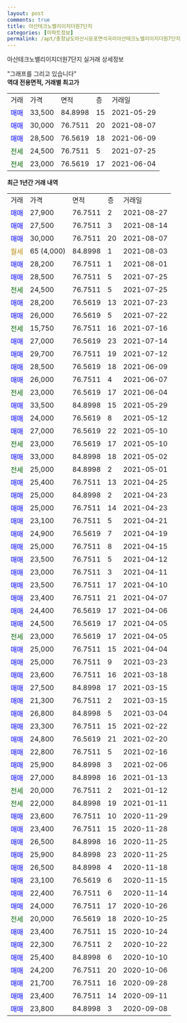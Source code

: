 ```yaml
---
layout: post
comments: true
title: 아산테크노밸리이지더원7단지
categories: [아파트정보]
permalink: /apt/충청남도아산시둔포면석곡리아산테크노밸리이지더원7단지
---
```


아산테크노밸리이지더원7단지 실거래 상세정보

<script type="text/javascript">
  google.charts.load('current', {'packages':['line', 'corechart']});
  google.charts.setOnLoadCallback(drawChart);

  function drawChart() {
    var data = new google.visualization.DataTable();
    data.addColumn('date', '거래일');
    data.addColumn('number', "매매");
    data.addColumn('number', "전세");
    data.addColumn('number', "전매");

    data.addRows([[new Date(Date.parse("2021-08-27")), 27900, null, null], [new Date(Date.parse("2021-08-14")), 27500, null, null], [new Date(Date.parse("2021-08-07")), 30000, null, null], [new Date(Date.parse("2021-08-03")), null, null, null], [new Date(Date.parse("2021-08-01")), 28200, null, null], [new Date(Date.parse("2021-07-25")), 28500, null, null], [new Date(Date.parse("2021-07-25")), null, 24500, null], [new Date(Date.parse("2021-07-23")), 28200, null, null], [new Date(Date.parse("2021-07-22")), 26000, null, null], [new Date(Date.parse("2021-07-16")), null, 15750, null], [new Date(Date.parse("2021-07-14")), 27000, null, null], [new Date(Date.parse("2021-07-12")), 29700, null, null], [new Date(Date.parse("2021-06-09")), 28500, null, null], [new Date(Date.parse("2021-06-07")), 26000, null, null], [new Date(Date.parse("2021-06-04")), null, 23000, null], [new Date(Date.parse("2021-05-29")), 33500, null, null], [new Date(Date.parse("2021-05-12")), 24000, null, null], [new Date(Date.parse("2021-05-10")), 27000, null, null], [new Date(Date.parse("2021-05-10")), null, 23000, null], [new Date(Date.parse("2021-05-02")), 33000, null, null], [new Date(Date.parse("2021-05-01")), null, 25000, null], [new Date(Date.parse("2021-04-25")), 25400, null, null], [new Date(Date.parse("2021-04-23")), 25000, null, null], [new Date(Date.parse("2021-04-23")), 25000, null, null], [new Date(Date.parse("2021-04-21")), 23100, null, null], [new Date(Date.parse("2021-04-19")), 24900, null, null], [new Date(Date.parse("2021-04-15")), 25000, null, null], [new Date(Date.parse("2021-04-12")), 23500, null, null], [new Date(Date.parse("2021-04-11")), 23000, null, null], [new Date(Date.parse("2021-04-10")), 23500, null, null], [new Date(Date.parse("2021-04-07")), 23400, null, null], [new Date(Date.parse("2021-04-06")), 24400, null, null], [new Date(Date.parse("2021-04-05")), 24500, null, null], [new Date(Date.parse("2021-04-05")), null, 23000, null], [new Date(Date.parse("2021-04-04")), 25000, null, null], [new Date(Date.parse("2021-03-23")), 25000, null, null], [new Date(Date.parse("2021-03-18")), 23600, null, null], [new Date(Date.parse("2021-03-15")), 27500, null, null], [new Date(Date.parse("2021-03-15")), 21300, null, null], [new Date(Date.parse("2021-03-04")), 26800, null, null], [new Date(Date.parse("2021-02-22")), 23300, null, null], [new Date(Date.parse("2021-02-20")), 24800, null, null], [new Date(Date.parse("2021-02-16")), 22800, null, null], [new Date(Date.parse("2021-02-06")), 25900, null, null], [new Date(Date.parse("2021-01-13")), 27000, null, null], [new Date(Date.parse("2021-01-12")), null, 20000, null], [new Date(Date.parse("2021-01-11")), null, 22000, null], [new Date(Date.parse("2020-11-29")), 23600, null, null], [new Date(Date.parse("2020-11-28")), 23400, null, null], [new Date(Date.parse("2020-11-25")), 26500, null, null], [new Date(Date.parse("2020-11-25")), 25900, null, null], [new Date(Date.parse("2020-11-18")), 26500, null, null], [new Date(Date.parse("2020-11-15")), 23100, null, null], [new Date(Date.parse("2020-11-14")), 22400, null, null], [new Date(Date.parse("2020-10-26")), 24000, null, null], [new Date(Date.parse("2020-10-25")), null, 20000, null], [new Date(Date.parse("2020-10-24")), 23400, null, null], [new Date(Date.parse("2020-10-22")), 22300, null, null], [new Date(Date.parse("2020-10-10")), 25400, null, null], [new Date(Date.parse("2020-10-06")), 24200, null, null], [new Date(Date.parse("2020-09-28")), 21700, null, null], [new Date(Date.parse("2020-09-11")), 23400, null, null], [new Date(Date.parse("2020-09-08")), 23800, null, null]]);

    var options = {
      hAxis: {
        format: 'yyyy/MM/dd'
      },    
      lineWidth: 0,
      pointsVisible: true,    
      title: '최근 1년간 유형별 실거래가 분포',
      legend: { position: 'bottom' }
    };

    var formatter = new google.visualization.NumberFormat({pattern:'###,###'} );
    formatter.format(data, 1);
    formatter.format(data, 2);
    
    setTimeout(function() {
        var chart = new google.visualization.LineChart(document.getElementById('columnchart_material'));
        chart.draw(data, (options));
        document.getElementById('loading').style.display = 'none';
    }, 200);
  }
</script>


<div id="loading" style="z-index:20; display: block; margin-left: 0px">"그래프를 그리고 있습니다"</div>
<div id="columnchart_material" style="width: 95%; margin-left: 0px; display: block"></div>
<!-- contents start -->
<b>역대 전용면적, 거래별 최고가</b>
<table class="sortable">
    <tr>
      <td>거래</td>
      <td>가격</td>
      <td>면적</td>
      <td>층</td>
      <td>거래일</td>
    </tr>
        <tr>
          <td><a style="color: blue">매매</a></td>
          <td>33,500</td>
          <td>84.8998</td>
          <td>15</td>
          <td>2021-05-29</td>
        </tr>            <tr>
          <td><a style="color: blue">매매</a></td>
          <td>30,000</td>
          <td>76.7511</td>
          <td>20</td>
          <td>2021-08-07</td>
        </tr>            <tr>
          <td><a style="color: blue">매매</a></td>
          <td>28,500</td>
          <td>76.5619</td>
          <td>18</td>
          <td>2021-06-09</td>
        </tr>        
        <tr>
              <td><a style="color: darkgreen">전세</a></td>
              <td>24,500</td>
              <td>76.7511</td>
              <td>5</td>
              <td>2021-07-25</td>
            </tr>            <tr>
              <td><a style="color: darkgreen">전세</a></td>
              <td>23,000</td>
              <td>76.5619</td>
              <td>17</td>
              <td>2021-06-04</td>
            </tr>        
    
</table>

<b>최근 1년간 거래 내역</b>

<table class="sortable">
    <tr>
      <td>거래</td>
      <td>가격</td>
      <td>면적</td>
      <td>층</td>
      <td>거래일</td>
    </tr>
    <tr>
      <td><a style="color: blue">매매</a></td>
      <td>27,900</td>
      <td>76.7511</td>
      <td>2</td>
      <td>2021-08-27</td>
    </tr>          <tr>
      <td><a style="color: blue">매매</a></td>
      <td>27,500</td>
      <td>76.7511</td>
      <td>3</td>
      <td>2021-08-14</td>
    </tr>          <tr>
      <td><a style="color: blue">매매</a></td>
      <td>30,000</td>
      <td>76.7511</td>
      <td>20</td>
      <td>2021-08-07</td>
    </tr>          <tr>
      <td><a style="color: darkgoldenrod">월세</a></td>
      <td>65 (4,000)</td>
      <td>84.8998</td>
      <td>1</td>
      <td>2021-08-03</td>
    </tr>          <tr>
      <td><a style="color: blue">매매</a></td>
      <td>28,200</td>
      <td>76.7511</td>
      <td>1</td>
      <td>2021-08-01</td>
    </tr>          <tr>
      <td><a style="color: blue">매매</a></td>
      <td>28,500</td>
      <td>76.7511</td>
      <td>5</td>
      <td>2021-07-25</td>
    </tr>          <tr>
      <td><a style="color: darkgreen">전세</a></td>
      <td>24,500</td>
      <td>76.7511</td>
      <td>5</td>
      <td>2021-07-25</td>
    </tr>          <tr>
      <td><a style="color: blue">매매</a></td>
      <td>28,200</td>
      <td>76.5619</td>
      <td>13</td>
      <td>2021-07-23</td>
    </tr>          <tr>
      <td><a style="color: blue">매매</a></td>
      <td>26,000</td>
      <td>76.5619</td>
      <td>5</td>
      <td>2021-07-22</td>
    </tr>          <tr>
      <td><a style="color: darkgreen">전세</a></td>
      <td>15,750</td>
      <td>76.7511</td>
      <td>16</td>
      <td>2021-07-16</td>
    </tr>          <tr>
      <td><a style="color: blue">매매</a></td>
      <td>27,000</td>
      <td>76.5619</td>
      <td>23</td>
      <td>2021-07-14</td>
    </tr>          <tr>
      <td><a style="color: blue">매매</a></td>
      <td>29,700</td>
      <td>76.7511</td>
      <td>19</td>
      <td>2021-07-12</td>
    </tr>          <tr>
      <td><a style="color: blue">매매</a></td>
      <td>28,500</td>
      <td>76.5619</td>
      <td>18</td>
      <td>2021-06-09</td>
    </tr>          <tr>
      <td><a style="color: blue">매매</a></td>
      <td>26,000</td>
      <td>76.7511</td>
      <td>4</td>
      <td>2021-06-07</td>
    </tr>          <tr>
      <td><a style="color: darkgreen">전세</a></td>
      <td>23,000</td>
      <td>76.5619</td>
      <td>17</td>
      <td>2021-06-04</td>
    </tr>          <tr>
      <td><a style="color: blue">매매</a></td>
      <td>33,500</td>
      <td>84.8998</td>
      <td>15</td>
      <td>2021-05-29</td>
    </tr>          <tr>
      <td><a style="color: blue">매매</a></td>
      <td>24,000</td>
      <td>76.5619</td>
      <td>8</td>
      <td>2021-05-12</td>
    </tr>          <tr>
      <td><a style="color: blue">매매</a></td>
      <td>27,000</td>
      <td>76.5619</td>
      <td>22</td>
      <td>2021-05-10</td>
    </tr>          <tr>
      <td><a style="color: darkgreen">전세</a></td>
      <td>23,000</td>
      <td>76.5619</td>
      <td>17</td>
      <td>2021-05-10</td>
    </tr>          <tr>
      <td><a style="color: blue">매매</a></td>
      <td>33,000</td>
      <td>84.8998</td>
      <td>18</td>
      <td>2021-05-02</td>
    </tr>          <tr>
      <td><a style="color: darkgreen">전세</a></td>
      <td>25,000</td>
      <td>84.8998</td>
      <td>2</td>
      <td>2021-05-01</td>
    </tr>          <tr>
      <td><a style="color: blue">매매</a></td>
      <td>25,400</td>
      <td>76.7511</td>
      <td>13</td>
      <td>2021-04-25</td>
    </tr>          <tr>
      <td><a style="color: blue">매매</a></td>
      <td>25,000</td>
      <td>84.8998</td>
      <td>2</td>
      <td>2021-04-23</td>
    </tr>          <tr>
      <td><a style="color: blue">매매</a></td>
      <td>25,000</td>
      <td>76.7511</td>
      <td>14</td>
      <td>2021-04-23</td>
    </tr>          <tr>
      <td><a style="color: blue">매매</a></td>
      <td>23,100</td>
      <td>76.7511</td>
      <td>5</td>
      <td>2021-04-21</td>
    </tr>          <tr>
      <td><a style="color: blue">매매</a></td>
      <td>24,900</td>
      <td>76.5619</td>
      <td>7</td>
      <td>2021-04-19</td>
    </tr>          <tr>
      <td><a style="color: blue">매매</a></td>
      <td>25,000</td>
      <td>76.7511</td>
      <td>8</td>
      <td>2021-04-15</td>
    </tr>          <tr>
      <td><a style="color: blue">매매</a></td>
      <td>23,500</td>
      <td>76.7511</td>
      <td>5</td>
      <td>2021-04-12</td>
    </tr>          <tr>
      <td><a style="color: blue">매매</a></td>
      <td>23,000</td>
      <td>76.7511</td>
      <td>3</td>
      <td>2021-04-11</td>
    </tr>          <tr>
      <td><a style="color: blue">매매</a></td>
      <td>23,500</td>
      <td>76.7511</td>
      <td>17</td>
      <td>2021-04-10</td>
    </tr>          <tr>
      <td><a style="color: blue">매매</a></td>
      <td>23,400</td>
      <td>76.7511</td>
      <td>21</td>
      <td>2021-04-07</td>
    </tr>          <tr>
      <td><a style="color: blue">매매</a></td>
      <td>24,400</td>
      <td>76.5619</td>
      <td>17</td>
      <td>2021-04-06</td>
    </tr>          <tr>
      <td><a style="color: blue">매매</a></td>
      <td>24,500</td>
      <td>76.5619</td>
      <td>17</td>
      <td>2021-04-05</td>
    </tr>          <tr>
      <td><a style="color: darkgreen">전세</a></td>
      <td>23,000</td>
      <td>76.5619</td>
      <td>17</td>
      <td>2021-04-05</td>
    </tr>          <tr>
      <td><a style="color: blue">매매</a></td>
      <td>25,000</td>
      <td>76.7511</td>
      <td>15</td>
      <td>2021-04-04</td>
    </tr>          <tr>
      <td><a style="color: blue">매매</a></td>
      <td>25,000</td>
      <td>76.7511</td>
      <td>9</td>
      <td>2021-03-23</td>
    </tr>          <tr>
      <td><a style="color: blue">매매</a></td>
      <td>23,600</td>
      <td>76.7511</td>
      <td>16</td>
      <td>2021-03-18</td>
    </tr>          <tr>
      <td><a style="color: blue">매매</a></td>
      <td>27,500</td>
      <td>84.8998</td>
      <td>17</td>
      <td>2021-03-15</td>
    </tr>          <tr>
      <td><a style="color: blue">매매</a></td>
      <td>21,300</td>
      <td>76.7511</td>
      <td>2</td>
      <td>2021-03-15</td>
    </tr>          <tr>
      <td><a style="color: blue">매매</a></td>
      <td>26,800</td>
      <td>84.8998</td>
      <td>5</td>
      <td>2021-03-04</td>
    </tr>          <tr>
      <td><a style="color: blue">매매</a></td>
      <td>23,300</td>
      <td>76.7511</td>
      <td>15</td>
      <td>2021-02-22</td>
    </tr>          <tr>
      <td><a style="color: blue">매매</a></td>
      <td>24,800</td>
      <td>76.5619</td>
      <td>21</td>
      <td>2021-02-20</td>
    </tr>          <tr>
      <td><a style="color: blue">매매</a></td>
      <td>22,800</td>
      <td>76.7511</td>
      <td>5</td>
      <td>2021-02-16</td>
    </tr>          <tr>
      <td><a style="color: blue">매매</a></td>
      <td>25,900</td>
      <td>84.8998</td>
      <td>3</td>
      <td>2021-02-06</td>
    </tr>          <tr>
      <td><a style="color: blue">매매</a></td>
      <td>27,000</td>
      <td>84.8998</td>
      <td>16</td>
      <td>2021-01-13</td>
    </tr>          <tr>
      <td><a style="color: darkgreen">전세</a></td>
      <td>20,000</td>
      <td>76.7511</td>
      <td>2</td>
      <td>2021-01-12</td>
    </tr>          <tr>
      <td><a style="color: darkgreen">전세</a></td>
      <td>22,000</td>
      <td>84.8998</td>
      <td>19</td>
      <td>2021-01-11</td>
    </tr>          <tr>
      <td><a style="color: blue">매매</a></td>
      <td>23,600</td>
      <td>76.7511</td>
      <td>10</td>
      <td>2020-11-29</td>
    </tr>          <tr>
      <td><a style="color: blue">매매</a></td>
      <td>23,400</td>
      <td>76.7511</td>
      <td>15</td>
      <td>2020-11-28</td>
    </tr>          <tr>
      <td><a style="color: blue">매매</a></td>
      <td>26,500</td>
      <td>84.8998</td>
      <td>16</td>
      <td>2020-11-25</td>
    </tr>          <tr>
      <td><a style="color: blue">매매</a></td>
      <td>25,900</td>
      <td>84.8998</td>
      <td>23</td>
      <td>2020-11-25</td>
    </tr>          <tr>
      <td><a style="color: blue">매매</a></td>
      <td>26,500</td>
      <td>84.8998</td>
      <td>4</td>
      <td>2020-11-18</td>
    </tr>          <tr>
      <td><a style="color: blue">매매</a></td>
      <td>23,100</td>
      <td>76.5619</td>
      <td>6</td>
      <td>2020-11-15</td>
    </tr>          <tr>
      <td><a style="color: blue">매매</a></td>
      <td>22,400</td>
      <td>76.7511</td>
      <td>6</td>
      <td>2020-11-14</td>
    </tr>          <tr>
      <td><a style="color: blue">매매</a></td>
      <td>24,000</td>
      <td>76.7511</td>
      <td>17</td>
      <td>2020-10-26</td>
    </tr>          <tr>
      <td><a style="color: darkgreen">전세</a></td>
      <td>20,000</td>
      <td>76.5619</td>
      <td>18</td>
      <td>2020-10-25</td>
    </tr>          <tr>
      <td><a style="color: blue">매매</a></td>
      <td>23,400</td>
      <td>76.7511</td>
      <td>15</td>
      <td>2020-10-24</td>
    </tr>          <tr>
      <td><a style="color: blue">매매</a></td>
      <td>22,300</td>
      <td>76.7511</td>
      <td>2</td>
      <td>2020-10-22</td>
    </tr>          <tr>
      <td><a style="color: blue">매매</a></td>
      <td>25,400</td>
      <td>84.8998</td>
      <td>6</td>
      <td>2020-10-10</td>
    </tr>          <tr>
      <td><a style="color: blue">매매</a></td>
      <td>24,200</td>
      <td>76.7511</td>
      <td>20</td>
      <td>2020-10-06</td>
    </tr>          <tr>
      <td><a style="color: blue">매매</a></td>
      <td>21,700</td>
      <td>76.7511</td>
      <td>16</td>
      <td>2020-09-28</td>
    </tr>          <tr>
      <td><a style="color: blue">매매</a></td>
      <td>23,400</td>
      <td>76.7511</td>
      <td>14</td>
      <td>2020-09-11</td>
    </tr>          <tr>
      <td><a style="color: blue">매매</a></td>
      <td>23,800</td>
      <td>84.8998</td>
      <td>3</td>
      <td>2020-09-08</td>
    </tr>      </table>
<!-- contents end -->    

